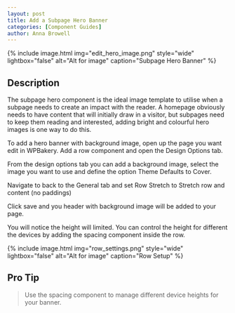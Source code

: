 ```yaml
---
layout: post
title: Add a Subpage Hero Banner
categories: [Component Guides]
author: Anna Browell
---
```

{% include image.html img="edit_hero_image.png" style="wide" lightbox="false" alt="Alt for image" caption="Subpage Hero Banner" %}


## Description

The subpage hero component is the ideal image template to utilise when a subpage needs to create an impact with the reader. A homepage obviously needs to have content that will initially draw in a visitor, but subpages need to keep them reading and interested, adding bright and colourful hero images is one way to do this.

To add a hero banner with background image, open up the page you want edit in WPBakery. Add a row component and open the Design Options tab.

From the design options tab you can add a background image, select the image you want to use and define the option Theme Defaults to Cover.

Navigate to back to the General tab and set Row Stretch to Stretch row and content (no paddings)

Click save and you header with background image will be added to your page.


You will notice the height will limited. You can control the height for different the devices by adding the spacing component inside the row.

{% include image.html img="row_settings.png" style="wide" lightbox="false" alt="Alt for image" caption="Row Setup" %}


## Pro Tip
> Use the spacing component to manage different device heights for your banner.

